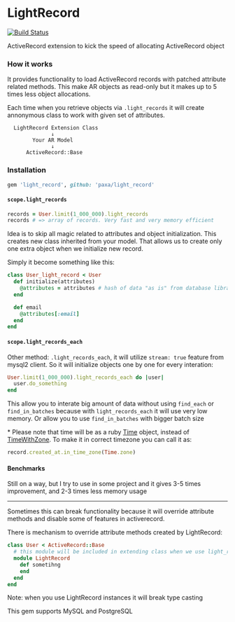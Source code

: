 LightRecord
===========

[![Build Status](https://travis-ci.org/Paxa/light_record.svg?branch=master)](https://travis-ci.org/Paxa/light_record)

ActiveRecord extension to kick the speed of allocating ActiveRecord object

### How it works

It provides functionality to load ActiveRecord records with patched attribute related methods.
This make AR objects as read-only but it makes up to 5 times less object allocations.

Each time when you retrieve objects via `.light_records` it will create annonymous class to work with given set of attributes.

```
  LightRecord Extension Class
              ↓
        Your AR Model
              ↓
      ActiveRecord::Base
```


### Installation

```ruby
gem 'light_record', github: 'paxa/light_record'
```

#### `scope.light_records`

```ruby
records = User.limit(1_000_000).light_records
records # => array of records. Very fast and very memory efficient
```

Idea is to skip all magic related to attributes and object initialization. This creates new class inherited from your model. That allows us to create only one extra object when we initialize new record.


Simply it become something like this:

```ruby
class User_light_record < User
  def initialize(attributes)
    @attributes = attributes # hash of data "as is" from database library
  end

  def email
    @attributes[:email]
  end
end
```


#### `scope.light_records_each`


Other method: `.light_records_each`, it will utilize `stream: true` feature from mysql2 client. So it will initialize objects one by one for every interation:

```ruby
User.limit(1_000_000).light_records_each do |user|
  user.do_something
end
```

This allow you to interate big amount of data without using `find_each` or `find_in_batches` because with `light_records_each` it will use very low memory. Or allow you to use `find_in_batches` with bigger batch size

\* Please note that time will be as a ruby [Time](http://ruby-doc.org/core-2.3.0/Time.html) object, instead of [TimeWithZone](http://api.rubyonrails.org/classes/ActiveSupport/TimeWithZone.html). To make it in correct timezone you can call it as:

```ruby
record.created_at.in_time_zone(Time.zone)
```

#### Benchmarks

Still on a way,
but I try to use in some project and it gives 3-5 times improvement, and 2-3 times less memory usage


---

Sometimes this can break functionality because it will override attribute methods and disable some of features in activerecord.

There is mechanism to override attribute methods created by LightRecord:

```ruby
class User < ActiveRecord::Base
  # this module will be included in extending class when we use light_records and light_records_each
  module LightRecord
    def sometihng
    end
  end
end
```

Note: when you use LightRecord instances it will break type casting

This gem supports MySQL and PostgreSQL
